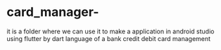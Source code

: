 # card_manager-
it is a folder where we can use it to make a application in android studio using flutter by dart language of a bank credit debit card management 
